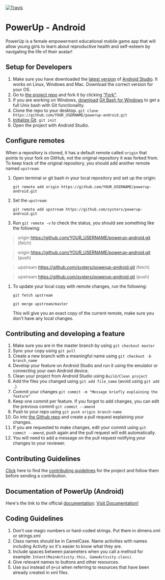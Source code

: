 [![Travis](https://img.shields.io/travis/systers/powerup-android.svg?style=flat-square)]()

# PowerUp - Android

PowerUp is a female empowerment educational mobile game app that will allow young girls to learn about reproductive health 
and self-esteem by navigating the life of their avatar!

## Setup for Developers
1. Make sure you have downloaded the [latest version](/ReadmeScreenshots/DownloadAndroid.jpg) of [Android Studio](https://developer.android.com/sdk/index.html). It works on Linux, Windows and Mac. Download the correct version for your OS.
1. Go to [the project repo](https://github.com/systers/powerup-android/) and fork it by clicking ["Fork"](/ReadmeScreenshots/fork.jpg). 
1. If you are working on Windows, [download](/ReadmeScreenshots/Gitdesktop.jpg) [Git Bash for Windows](https://git-for-windows.github.io/) to get a full Unix bash with Git functionality.
1. Clone the repo to your desktop. `git clone https://github.com/YOUR_USERNAME/powerup-android.git`
1. [Initialize Git](/ReadmeScreenshots/gitinit.jpg). `git init`
1. Open the project with Android Studio. 

## Configure remotes
When a repository is cloned, it has a default remote called `origin` that points to your fork on GitHub, not the original repository it was forked from. To keep track of the original repository, you should add another remote named `upstream`:

1. Open terminal or git bash in your local repository and set up the origin:

   `git remote add origin https://github.com/YOUR_USERNAME/powerup-android.git`

1. Set the `upstream`:

   `git remote add upstream https://github.com/systers/powerup-android.git`
  
1. Run `git remote -v` to check the status, you should see something like the following:

  > origin    https://github.com/YOUR_USERNAME/powerup-android.git (fetch)
  
  > origin    https://github.com/YOUR_USERNAME/powerup-android.git (push)
  
  > upstream  https://github.com/systers/powerup-android.git (fetch)
  
  > upstream  https://github.com/systers/powerup-android.git (push)

1. To update your local copy with remote changes, run the following:

   `git fetch upstream`

   `git merge upstream/master`

   This will give you an exact copy of the current remote, make sure you don't have any local changes.

## Contributing and developing a feature
1. Make sure you are in the master branch by using `git checkout master`
1. Sync your copy using `git pull`
1. Create a new branch with a meaningful name using `git checkout -b branch_name`
1. Develop your feature on Android Studio and run it using the emulator or connecting your own Android device.
1. Clean your project from Android Studio using `Build/Clean project`
1. Add the files you changed using `git add file_name` (avoid using `git add .`)
1. Commit your changes `git commit -m "Message briefly explaining the feature"`
1. Keep one commit per feature. If you forgot to add changes, you can edit the previous commit `git commit --amend`
1. Push to your repo using `git push origin branch-name`
1. Go into [the Github repo](https://github.com/systers/powerup-android/) and create a pull request explaining your changes.
1. If you are requested to make changes, edit your commit using `git commit --amend`, push again and the pull request will edit automatically.
1. You will need to add a message on the pull request notifying your changes to your reviewer.

## Contributing Guidelines 
[Click](https://github.com/systers/powerup-android/wiki/How-to-Contribute) here to find the [contributing guidelines](/ReadmeScreenshots/Contribution.png) for the project and follow them before sending a contribution.

## Documentation of PowerUp (Android)
Here's the link to the official [documentation](/ReadmeScreenshots/Documentation.png):
[Visit Documentation!](http://chetnagsocpowerupandroid.blogspot.in/2015/05/database-design.html)

## Coding Guidelines
1. Don't use magic numbers or hard-coded strings. Put them in dimens.xml or strings.xml
1. Class names should be in CamelCase. Name activities with names including Activity so it's easier to know what they are.
1. Include spaces between parameters when you call a method for example: `Intent(MainActivity.this, GameActivity.class)`.
1. Give relevant names to buttons and other resources. 
1. Use `@id` instead of `@+id` when referring to resources that have been already created in xml files.
